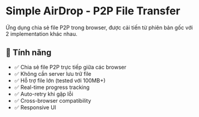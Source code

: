 # Simple AirDrop - P2P File Transfer

Ứng dụng chia sẻ file P2P trong browser, được cải tiến từ phiên bản gốc với 2 implementation khác nhau.

## 🚀 Tính năng

- ✅ Chia sẻ file P2P trực tiếp giữa các browser
- ✅ Không cần server lưu trữ file
- ✅ Hỗ trợ file lớn (tested với 100MB+)
- ✅ Real-time progress tracking
- ✅ Auto-retry khi gặp lỗi
- ✅ Cross-browser compatibility
- ✅ Responsive UI
